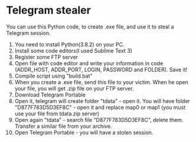 # Telegram stealer
You can use this Python code, to create .exe file, and use it to steal a Telegram session.
1) You need to install Python(3.8.2) on your PC.
2) Install some code editors(I used Sublime Text 3)
3) Register some FTP server 
4) Open file with code editor and write your information in code (ADDR_HOST, ADDR_PORT, LOGIN, PASSWORD and FOLDER). Save it!
5) Compile script using "build.bat"
6) When you create a .exe file, send this file to your  victim. When he open your file, you will get .zip file on your FTP server.
7) Download Telegram Portable
8) Open it, telegram will create folder "tdata" - open it. You will have folder "D877F783D5D3EF8C" - open it and replace map0 or map1 (you must use your file from tdata.zip server)
9) Open again "tdata" - search file "D877F783D5D3EF8C", delete them. Transfer a similar file from your archive.
10) Open Telegram Portable - you will have a stolen session.
